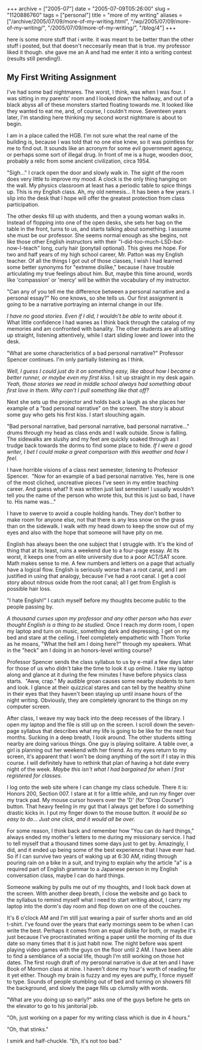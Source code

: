 +++
archive = ["2005-07"]
date = "2005-07-09T05:26:00"
slug = "1120886760"
tags = ["personal"]
title = "more of my writing"
aliases = ["/archive/2005/07/09/more-of-my-writing.html", "/wp/2005/07/09/more-of-my-writing/", "/2005/07/09/more-of-my-writing/", "/blog/4"]
+++

here is some more stuff that i write. it was meant to be better than the
other stuff i posted, but that doesn't neccesarily mean that is true. my
professor liked it though. she gave me an A and had me enter it into
a writing contest (results still pending!).

## My First Writing Assignment

I've had some bad nightmares. The worst, I think, was when I was four.
I was sitting in my parents' room and I looked down the hallway, and out
of a black abyss all of these monsters started floating towards me. It
looked like they wanted to eat me, and, of course, I couldn't move.
Seventeen years later, I'm standing here thinking my second worst
nightmare is about to begin.

I am in a place called the HGB. I'm not sure what the real name of the
building is, because I was told that no one else knew, so it was pointless
for me to find out. It sounds like an acronym for some evil government
agency, or perhaps some sort of illegal drug. In front of me is a huge,
wooden door, probably a relic from some ancient civilization, circa 1954.

"Sigh..." I crack open the door and slowly walk in. The sight of the room
does very little to improve my mood. A clock is the only thing hanging on
the wall. My physics classroom at least has a periodic table to spice
things up. This is my English class. Ah, my old nemesis... It has been
a few years. I slip into the desk that I hope will offer the greatest
protection from class participation.

The other desks fill up with students, and then a young woman walks in.
Instead of flopping into one of the open desks, she sets her bag on the
table in the front, turns to us, and starts talking about something.
I assume she must be our professor. She seems normal enough as she begins,
not like those other English instructors with their
"I-did-too-much-LSD-but-now-I-teach" long, curly hair (ponytail optional).
This gives me hope. For two and half years of my high school career, Mr.
Patton was my English teacher. Of all the things I got out of those
classes, I wish I had learned some better synonyms for "extreme dislike,"
because I have trouble articulating my true feelings about him. But, maybe
this time around, words like 'compassion' or 'mercy' will be within the
vocabulary of my instructor.

"Can any of you tell me the difference between a personal narrative and
a personal essay?" No one knows, so she tells us. Our first assignment is
going to be a narrative portraying an internal change in our life.

*I have no good stories. Even if I did, I wouldn't be able to write about
it.* What little confidence I had wanes as I think back through the
catalog of my memories and am confronted with banality. The other students
are all sitting up straight, listening attentively, while I start sliding
lower and lower into the desk.

"What are some characteristics of a bad personal narrative?" Professor
Spencer continues. I'm only partially listening as I think.

*Well, I guess I could just do it on something easy, like about how
I became a better runner, or maybe even my first kiss*. I sit up straight
in my desk again. *Yeah, those stories we read in middle school always had
something about first love in them. Why can't I pull something like that
off?*

Next she sets up the projector and holds back a laugh as she places her
example of a "bad personal narrative" on the screen. The story is about
some guy who gets his first kiss. I start slouching again.

"Bad personal narrative, bad personal narrative, bad personal
narrative..." drums through my head as class ends and I walk outside. Snow
is falling. The sidewalks are slushy and my feet are quickly soaked
through as I trudge back towards the dorms to find some place to hide. *If
I were a good writer, I bet I could make a great comparison with this
weather and how I feel.*

I have horrible visions of a class next semester, listening to Professor
Spencer.  "Now for an example of a bad personal narrative. Yes, here is
one of the most cliched, uncreative pieces I've seen in my entire teaching
career. And guess what? It was written just last semester! I usually
wouldn't tell you the name of the person who wrote this, but this is just
so bad, I have to. His name was..."

I have to swerve to avoid a couple holding hands. They don't bother to
make room for anyone else, not that there is any less snow on the grass
than on the sidewalk. I walk with my head down to keep the snow out of my
eyes and also with the hope that someone will have pity on me.

English has always been the one subject that I struggle with. It's the
kind of thing that at its least, ruins a weekend due to a four-page essay.
At its worst, it keeps one from an elite university due to a poor ACT/SAT
score. Math makes sense to me. A few numbers and letters on a page that
actually have a logical flow. English is seriously worse than a root
canal, and I am justified in using that analogy, because I've had a root
canal. I get a cool story about nitrous oxide from the root canal; all
I get from English is possible hair loss.

"I hate English!" I catch myself before my thoughts become public to the
people passing by.

*A thousand curses upon my professor and any other person who has ever
thought English is a thing to be studied.* Once I reach my dorm room,
I open my laptop and turn on music, something dark and depressing. I get
on my bed and stare at the ceiling. I feel completely empathetic with Thom
Yorke as he moans, "What the hell am I doing here?" through my speakers.
What in the "heck" am I doing in an honors-level writing course?

Professor Spencer sends the class syllabus to us by e-mail a few days
later for those of us who didn't take the time to look it up online.
I take my laptop along and glance at it during the few minutes I have
before physics class starts.  "Aww, crap." My audible groan causes some
nearby students to turn and look. I glance at their quizzical stares and
can tell by the healthy shine in their eyes that they haven't been staying
up until insane hours of the night writing. Obviously, they are completely
ignorant to the things on my computer screen.

After class, I weave my way back into the deep recesses of the library.
I open my laptop and the file is still up on the screen. I scroll down the
seven-page syllabus that describes what my life is going to be like for
the next four months. Sucking in a deep breath, I look around. The other
students sitting nearby are doing various things. One guy is playing
solitaire. A table over, a girl is planning out her weekend with her
friend. As my eyes return to my screen, it's apparent that I won't be
doing anything of the sort if I stay in this course. I will definitely
have to rethink that plan of having a hot date every night of the week.
*Maybe this isn't what I had bargained for when I first registered for
classes.*

I log onto the web site where I can change my class schedule. There it is:
Honors 200, Section 007. I stare at it for a little while, and run my
finger over my track pad. My mouse cursor hovers over the 'D' (for "Drop
Course") button. That heavy feeling in my gut that I always get before
I do something drastic kicks in. I put my finger down to the mouse button.
*It would be so easy to do... Just one click, and it would all be over.*

For some reason, I think back and remember how "You can do hard things,"
always ended my mother's letters to me during my missionary service. I had
to tell myself that a thousand times some days just to get by. Amazingly,
I did, and it ended up being some of the best experience that I have ever
had. So if I can survive two years of waking up at 6:30 AM, riding through
pouring rain on a bike in a suit, and trying to explain why the article
"a" is a required part of English grammar to a Japanese person in my
English conversation class, maybe I can do hard things.

Someone walking by pulls me out of my thoughts, and I look back down at
the screen. With another deep breath, I close the website and go back to
the syllabus to remind myself what I need to start writing about, I carry
my laptop into the dorm's day room and flop down on one of the couches.

It's 6 o'clock AM and I'm still just wearing a pair of surfer shorts and
an old t-shirt. I've found over the years that early mornings seem to be
when I can write the best. Perhaps it comes from an equal dislike for
both, or maybe it's just because I've procrastinated writing a paper until
the morning of its due date so many times that it is just habit now. The
night before was spent playing video games with the guys on the floor
until 2 AM. I have been able to find a semblance of a social life, though
I'm still working on those hot dates. The first rough draft of my personal
narrative is due at ten and I have Book of Mormon class at nine. I haven't
done my hour's worth of reading for it yet either. Though my brain is
fuzzy and my eyes are puffy, I force myself to type. Sounds of people
stumbling out of bed and turning on showers fill the background, and
slowly the page fills up clumsily with words.

"What are you doing up so early?" asks one of the guys before he gets on
the elevator to go to his janitorial job.

"Oh, just working on a paper for my writing class which is due in
4 hours."

"Oh, that stinks."

I smirk and half-chuckle. "Eh, it's not too bad."

